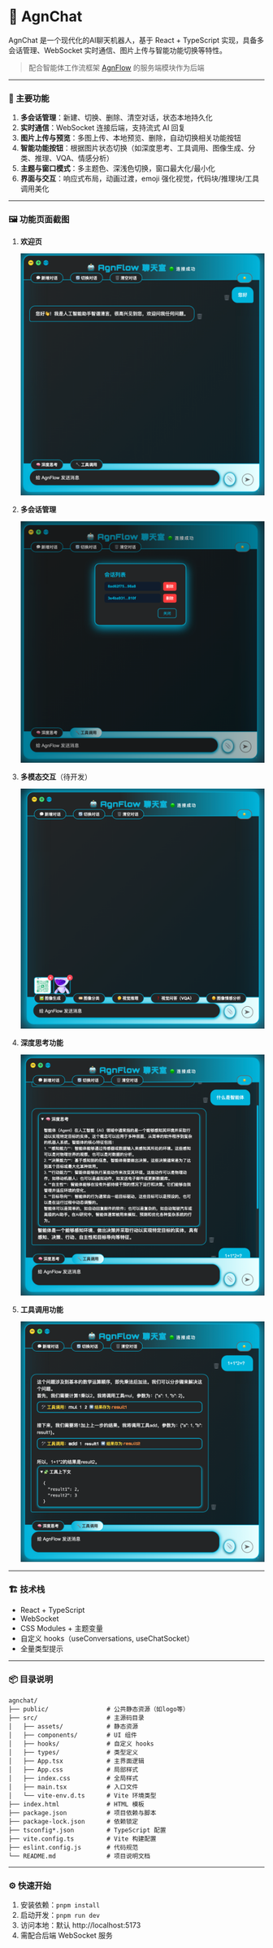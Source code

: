 # 🤖 AgnChat

AgnChat 是一个现代化的AI聊天机器人，基于 React + TypeScript 实现，具备多会话管理、WebSocket 实时通信、图片上传与智能功能切换等特性。

> 配合智能体工作流框架 [AgnFlow](https://github.com/jianduo1/agnflow) 的服务端模块作为后端

---

### 🚀 主要功能

1. **多会话管理**：新建、切换、删除、清空对话，状态本地持久化
2. **实时通信**：WebSocket 连接后端，支持流式 AI 回复
3. **图片上传与预览**：多图上传、本地预览、删除，自动切换相关功能按钮
4. **智能功能按钮**：根据图片状态切换（如深度思考、工具调用、图像生成、分类、推理、VQA、情感分析）
5. **主题与窗口模式**：多主题色、深浅色切换，窗口最大化/最小化
6. **界面与交互**：响应式布局，动画过渡，emoji 强化视觉，代码块/推理块/工具调用美化

---

### 🖼️ 功能页面截图

1. **欢迎页**
   
   ![欢迎页](https://raw.githubusercontent.com/jianduo1/agnchat/main/public/hello.png)

2. **多会话管理**
   
   ![多会话管理](https://raw.githubusercontent.com/jianduo1/agnchat/main/public/conversation.png)

3. **多模态交互**（待开发）
   
   ![多模态交互](https://raw.githubusercontent.com/jianduo1/agnchat/main/public/multi_modal.png)

4. **深度思考功能**
   
   ![深度思考](https://raw.githubusercontent.com/jianduo1/agnchat/main/public/deep_thinking.png)

5. **工具调用功能**
   
   ![工具调用](https://raw.githubusercontent.com/jianduo1/agnchat/main/public/tool_call.png)

---

### 🏗️ 技术栈

- React + TypeScript
- WebSocket
- CSS Modules + 主题变量
- 自定义 hooks（useConversations, useChatSocket）
- 全量类型提示

---

### 📦 目录说明

```
agnchat/
├── public/                # 公共静态资源（如logo等）
├── src/                   # 主源码目录
│   ├── assets/            # 静态资源
│   ├── components/        # UI 组件
│   ├── hooks/             # 自定义 hooks
│   ├── types/             # 类型定义
│   ├── App.tsx            # 主界面逻辑
│   ├── App.css            # 局部样式
│   ├── index.css          # 全局样式
│   ├── main.tsx           # 入口文件
│   └── vite-env.d.ts      # Vite 环境类型
├── index.html             # HTML 模板
├── package.json           # 项目依赖与脚本
├── package-lock.json      # 依赖锁定
├── tsconfig*.json         # TypeScript 配置
├── vite.config.ts         # Vite 构建配置
├── eslint.config.js       # 代码规范
└── README.md              # 项目说明文档
```

---

### ⚙️ 快速开始

1. 安装依赖：`pnpm install`
2. 启动开发：`pnpm run dev`
3. 访问本地：默认 http://localhost:5173
4. 需配合后端 WebSocket 服务
